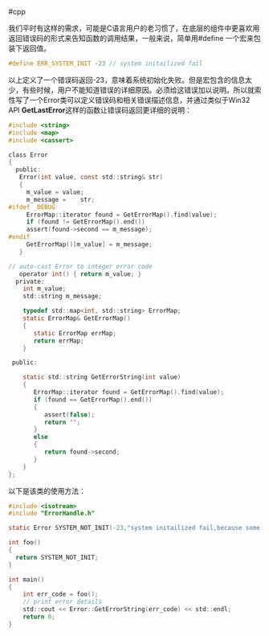 #cpp

我们平时有这样的需求，可能是C语言用户的老习惯了，在底层的组件中更喜欢用返回错误码的形式来告知函数的调用结果，一般来说，简单用#define 一个宏来包装下返回值。
``` c
#define ERR_SYSTEM_INIT -23 // system initailized fail
```
以上定义了一个错误码返回-23，意味着系统初始化失败。但是宏包含的信息太少，有些时候，用户不能知道错误的详细原因。必须给这错误加以说明。所以就索性写了一个Error类可以定义错误码和相关错误描述信息，并通过类似于Win32 API **GetLastError**这样的函数让错误码返回更详细的说明：

``` c
#include <string>
#include <map>
#include <cassert>

class Error
{
  public:
   Error(int value, const std::string& str)
   {
     m_value = value;
     m_message =    str;
#ifdef _DEBUG
     ErrorMap::iterator found = GetErrorMap().find(value);
     if (found != GetErrorMap().end())
     assert(found->second == m_message);
#endif
     GetErrorMap()[m_value] = m_message;
   }

// auto-cast Error to integer error code
   operator int() { return m_value; }
  private:
    int m_value;
    std::string m_message;

    typedef std::map<int, std::string> ErrorMap;
    static ErrorMap& GetErrorMap()
    {
       static ErrorMap errMap;
       return errMap;
    }

 public:

    static std::string GetErrorString(int value)
    {
       ErrorMap::iterator found = GetErrorMap().find(value);
       if (found == GetErrorMap().end())
       {
          assert(false);
          return "";
       }
       else
       {
          return found->second;
       }
    }   
};
```

以下是该类的使用方法：

``` c
#include <isotream>
#include "ErrorHandle.h"

static Error SYSTEM_NOT_INIT(-23,"system initailized fail,because some reason");

int foo()
{
  return SYSTEM_NOT_INIT;
}

int main()
{
    int err_code = foo();
    // print error details
    std::cout << Error::GetErrorString(err_code) << std::endl;
    return 0;
}
```